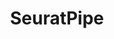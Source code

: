 ---
layout: page
title: SeuratPipe
description: SeuratPipe streamlines computational analysis of single-cell genomics data by wraping common tasks in easy to run pipelines. Currently supports sc/snRNA-seq and Visium data analysis.
img: assets/img/seuratpipe.png
importance: 2
redirect: "https://andreaskapou.github.io/SeuratPipe/"
category: Software
github: "https://www.github.com/andreaskapou/SeuratPipe"
---